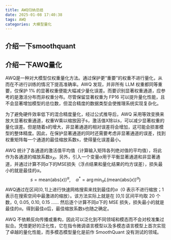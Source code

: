 ```yaml
---
title: AWQ归纳总结
date: 2025-01-08 17:40:38
tags: AWQ
categories: 大模型量化
---
```

## 介绍一下smoothquant

## 介绍一下AWQ量化
AWQ是一种对大模型仅权重量化方法。通过保护更“重要”的权重不进行量化，从而在不进行训练的情况下提高准确率。AWQ 发现，并非所有 LLM 权重都同等重要，仅保护 1% 的显著权重便能大幅减少量化误差。而要识别显著权重通道，应参考的是激活分布而非权重分布。尽管保留显著权重为 FP16 可以提升量化性能，且不会显著增加模型的总位数，但混合精度的数据类型会使推理系统实现复杂化。

为了避免硬件效率低下的混合精度量化，经过公式推导后，AWQ 采用等效变换来放大显著权重通道，权重W乘以缩放因子s，激活值X除以s，可以减少显著权重的量化误差。但是随着s的增大，非显著通道的相对误差将会增加，这可能会损害模型的整体精度。因此，在保护显著通道的同时还需要考虑非显著通道的误差，找到权重矩阵每一个通道的最佳缩放系数s，使得量化误差最小。

AWQ 统计了各通道的激活值平均值（计算输入矩阵各列绝对值的平均值），将此作为各通道的缩放系数$s_X$。另外，引入一个变量$\alpha$用于平衡显著通道和非显著通道，并通过计算不同$\alpha$下的MSE损失（浮点结果和量化结果的均方误差），损失最小的就是最佳的$\alpha$。
$$
s = \text{mean}\left(\text{abs}\left(x\right)\right)^\alpha,\quad \alpha^* = \arg \min_\alpha L\left(\text{mean}\left(\text{abs}\left(x\right)\right)^\alpha\right)
$$
AWQ通过在区间$[0,1]$上进行快速网格搜索来找到最佳的$\alpha$（0 表示不进行缩放；1 表示在搜索空间中最激进的缩放）。该方法实际上就是在 [0,1] 区间平均取 20 个数，0, 0.05, 0.10, 0.15 …… 然后逐个计算不同$\alpha$下的 MSE 损失，损失最小的就是最佳的$\alpha$。得到最佳$\alpha$后，最佳缩放系数s也随之确定。

AWQ 不依赖反向传播或重构，因此可以泛化到不同领域和模态而不会对校准集过拟合。凭借更好的泛化性，它在指令微调语言模型以及多模态语言模型上首次实现了卓越的量化性能，而多模态模型量化是前作 SmoothQuant 没有测试的领域。

